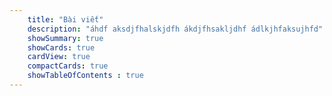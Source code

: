 ```yaml
---
    title: "Bài viết"
    description: "áhdf aksdjfhalskjdfh ákdjfhsakljdhf ádlkjhfaksujhfd"
    showSummary: true
    showCards: true
    cardView: true
    compactCards: true
    showTableOfContents : true
---
```

